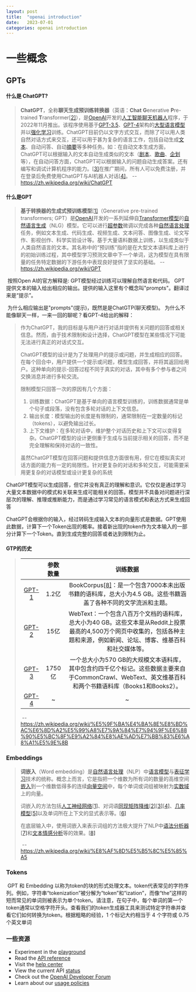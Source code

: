 ```yaml
---
layout: post
title:  "openai introduction"
date:   2023-07-01
categories: openai introduction
---
```


# 一些概念

## GPTs

#### 什么是 ChatGPT?

> **ChatGPT**，全称**聊天生成预训练转换器**（英语：**Chat** **G**enerative **P**re-trained **T**ransformer[[2\]](https://zh.wikipedia.org/wiki/ChatGPT#cite_note-:4-2)），是[OpenAI](https://zh.wikipedia.org/wiki/OpenAI)开发的[人工智能](https://zh.wikipedia.org/wiki/人工智能)[聊天机器人](https://zh.wikipedia.org/wiki/聊天機器人)程序，于2022年11月推出。该程序使用基于[GPT-3.5](https://zh.wikipedia.org/wiki/GPT-3)、[GPT-4](https://zh.wikipedia.org/wiki/GPT-4)架构的[大型语言模型](https://zh.wikipedia.org/wiki/大型语言模型)并以[强化学习](https://zh.wikipedia.org/wiki/强化学习)训练。ChatGPT目前仍以文字方式交互，而除了可以用人类自然对话方式来交互，还可以用于甚为复杂的语言工作，包括自动生成[文本](https://zh.wikipedia.org/wiki/文本)、自动问答、自动[摘要](https://zh.wikipedia.org/wiki/摘要)等多种任务。如：在自动文本生成方面，ChatGPT可以根据输入的文本自动生成类似的文本（[剧本](https://zh.wikipedia.org/wiki/劇本)、[歌曲](https://zh.wikipedia.org/wiki/歌曲)、[企划](https://zh.wikipedia.org/wiki/企劃)等），在自动问答方面，ChatGPT可以根据输入的问题自动生成答案。还有编写和调试计算机程序的能力。[[3\]](https://zh.wikipedia.org/wiki/ChatGPT#cite_note-ChatGPT_can_write_code-3)在推广期间，所有人可以免费注册，并在登录后免费使用ChatGPT与AI机器人对话[[4\]](https://zh.wikipedia.org/wiki/ChatGPT#cite_note-4)。 -- https://zh.wikipedia.org/wiki/ChatGPT

#### 什么是GPT

> **基于转换器的生成式预训练模型**[[1\]](https://zh.wikipedia.org/wiki/基于转换器的生成式预训练模型#cite_note-:0-1)（Generative pre-trained transformers; GPT）是[OpenAI](https://zh.wikipedia.org/wiki/OpenAI)开发的一系列延伸自[Transformer模型](https://zh.wikipedia.org/wiki/Transformer模型)的[自然语言生成](https://zh.wikipedia.org/wiki/自然语言生成)（NLG）模型。它可以进行[超参数](https://zh.wikipedia.org/wiki/超参数_(机器学习))微调以完成各种[自然语言处理](https://zh.wikipedia.org/wiki/自然语言处理)任务，例如文本生成、代码生成、视频生成、文本问答、图像生成、论文写作、影视创作、科学实验设计等。基于大量语料数据上训练，以生成类似于人类自然语言的文本。其名称中的“预训练”指的是在大型文本语料库上进行的初始训练过程，其中模型学习预测文章中下一个单词，这为模型在具有限量的任务特定数据的下游任务中表现良好提供了坚实的基础。 	-- https://zh.wikipedia.org/wiki/GPT

​	按照Open AI的官方解释是: GPT模型经过训练可以理解自然语言和代码。 GPT 提供文本的输入给出相应的输出。提供的输入这里有个概念叫"prompts"。翻译过来是“提示”。

​	为什么相应输出是"prompts"(提示)，既然是是ChatGTP(聊天模型)。 为什么不能像聊天一样，一来一回的聊呢？看GPT-4给出的解释：

> 作为ChatGPT，我的目标是与用户进行对话并提供有关问题的回答或相关信息。然而，由于技术限制和设计选择，ChatGPT模型在某些情况下可能无法进行真正的对话式交互。
>
> ChatGPT模型的设计是为了处理用户的提示或问题，并生成相应的回答。在每个回合中，用户提供一个提示或问题，模型生成回答，并将其返回给用户。这种单向的提示-回答过程不同于真实的对话，其中有多个参与者之间交换消息并进行多轮交流。
>
> 限制模型只回答一次的原因有几个方面：
>
> 1. 训练数据：ChatGPT是基于单向的语言模型训练的，训练数据通常是单个句子或段落，没有包含多轮对话的上下文信息。
> 2. 输出长度：模型输出的长度是有限制的，通常限制在一定数量的标记（tokens），以避免输出过长。
> 3. 上下文维护：在多轮对话中，维护整个对话历史和上下文可以变得复杂。ChatGPT模型的设计更侧重于生成与当前提示相关的回答，而不是完全理解和保持对话的一致性。
>
> 虽然ChatGPT模型在回答问题和提供信息方面很有用，但它在模拟真实对话方面的能力有一定的局限性。针对更复杂的对话和多轮交互，可能需要采用更复杂的对话模型或设计更复杂的系统

​	ChatGPT模型可以生成回答，但它并没有真正的理解和意识。它仅仅是通过学习大量文本数据中的模式和关联来生成可能相关的回答。模型并不具备对问题进行深层次的理解、推理或推断能力，而是通过学习常见的语言模式和表达方式来生成回答

​	ChatGPT会根据你的输入，经过转码生成输入文本的向量形式是数据。GPT使用此数据，计算下一个Token出现的概率。接着新出现的token作为文本输入的一部分计算下一个Token。直到生成完整的回答或者达到限制为止。



#### GTP的历史

> |                                                              | 参数数量 |                           训练数据                           |
> | :----------------------------------------------------------: | :------: | :----------------------------------------------------------: |
> | [GPT-1](https://zh.wikipedia.org/w/index.php?title=GPT-1&action=edit&redlink=1) |  1.2亿   | BookCorpus[[8\]](https://zh.wikipedia.org/wiki/基于转换器的生成式预训练模型#cite_note-8)：是一个包含7000本未出版书籍的语料库，总大小为4.5 GB。这些书籍涵盖了各种不同的文学流派和主题。 |
> |         [GPT-2](https://zh.wikipedia.org/wiki/GPT-2)         |   15亿   | WebText：一个包含八百万个文档的语料库，总大小为40 GB。这些文本是从Reddit上投票最高的4,500万个网页中收集的，包括各种主题和来源，例如新闻、论坛、博客、维基百科和社交媒体等。 |
> |         [GPT-3](https://zh.wikipedia.org/wiki/GPT-3)         |  1750亿  | 一个总大小为570 GB的大规模文本语料库，其中包含约四千亿个标记。这些数据主要来自于CommonCrawl、WebText、英文维基百科和两个书籍语料库（Books1和Books2）。 |
> |         [GPT-4](https://zh.wikipedia.org/wiki/GPT-4)         |    ~     |                              ~                               |
>
> ​	-- https://zh.wikipedia.org/wiki/%E5%9F%BA%E4%BA%8E%E8%BD%AC%E6%8D%A2%E5%99%A8%E7%9A%84%E7%94%9F%E6%88%90%E5%BC%8F%E9%A2%84%E8%AE%AD%E7%BB%83%E6%A8%A1%E5%9E%8B

### Embeddings

> **词嵌入**（Word embedding）是[自然语言处理](https://zh.wikipedia.org/wiki/自然语言处理)（NLP）中[语言模型](https://zh.wikipedia.org/wiki/語言模型)与[表征学习](https://zh.wikipedia.org/wiki/表征学习)技术的统称。概念上而言，它是指把一个维数为所有词的数量的高维空间[嵌入](https://zh.wikipedia.org/wiki/嵌入_(数学))到一个维数低得多的连续[向量空间](https://zh.wikipedia.org/wiki/向量空间)中，每个单词或词组被映射为[实数](https://zh.wikipedia.org/wiki/实数)[域](https://zh.wikipedia.org/wiki/数域)上的向量。
>
> 词嵌入的方法包括[人工神经网络](https://zh.wikipedia.org/wiki/人工神经网络)[[1\]](https://zh.wikipedia.org/wiki/词嵌入#cite_note-1)、对词语[同现矩阵](https://zh.wikipedia.org/w/index.php?title=同现矩阵&action=edit&redlink=1)[降维](https://zh.wikipedia.org/wiki/降维)[[2\]](https://zh.wikipedia.org/wiki/词嵌入#cite_note-2)[[3\]](https://zh.wikipedia.org/wiki/词嵌入#cite_note-3)[[4\]](https://zh.wikipedia.org/wiki/词嵌入#cite_note-4)、[几率模型](https://zh.wikipedia.org/wiki/概率模型)[[5\]](https://zh.wikipedia.org/wiki/词嵌入#cite_note-5)以及单词所在上下文的显式表示等。[[6\]](https://zh.wikipedia.org/wiki/词嵌入#cite_note-6)
>
> 在底层输入中，使用词嵌入来表示词组的方法极大提升了NLP中[语法分析器](https://zh.wikipedia.org/wiki/語法分析器)[[7\]](https://zh.wikipedia.org/wiki/词嵌入#cite_note-7)和[文本情感分析](https://zh.wikipedia.org/wiki/文本情感分析)等的效果。[[8\]](https://zh.wikipedia.org/wiki/词嵌入#cite_note-8)
>
> ​	-- https://zh.wikipedia.org/wiki/%E8%AF%8D%E5%B5%8C%E5%85%A5

### Tokens

​	GPT 和 Embedding 以称为token的块的形式处理文本。token代表常见的字符序列。例如，字符串“tokenization”被分解为“token”和“ization”，而像“the”这样的短而常见的单词则被表示为单个token。请注意，在句子中，每个单词的第一个token通常以空格字符开头。查看我们的token生成器工具来测试特定字符串并查看它们如何转换为token。根据粗略的经验，1 个标记大约相当于 4 个字符或 0.75 个英文单词



### 一些资源

- Experiment in the [playground](https://platform.openai.com/playground?mode=chat)
- Read the [API reference](https://platform.openai.com/docs/api-reference)
- Visit the [help center](https://help.openai.com/en/)
- View the current API [status](https://status.openai.com/)
- Check out the [OpenAI Developer Forum](https://community.openai.com/)
- Learn about our [usage policies](https://openai.com/policies/usage-policies)